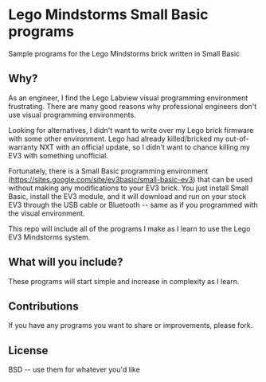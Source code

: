 # Lego Mindstorms Small Basic programs

Sample programs for the Lego Mindstorms brick written in Small Basic

## Why?

As an engineer, I find the Lego Labview visual programming environment frustrating. There are many good reasons why professional engineers don't use visual programming environments.

Looking for alternatives, I didn't want to write over my Lego brick firmware with some other environment. Lego had already killed/bricked my out-of-warranty NXT with an official update, so I didn't want to chance killing my EV3 with something unofficial.

Fortunately, there is a Small Basic programming environment (https://sites.google.com/site/ev3basic/small-basic-ev3) that can be used without making any modifications to your EV3 brick. You just install Small Basic, install the EV3 module, and it will download and run on your stock EV3 through the USB cable or Bluetooth -- same as if you programmed with the visual environment.

This repo will include all of the programs I make as I learn to use the Lego EV3 Mindstorms system.

## What will you include?

These programs will start simple and increase in complexity as I learn.

## Contributions

If you have any programs you want to share or improvements, please fork.

## License

BSD -- use them for whatever you'd like


